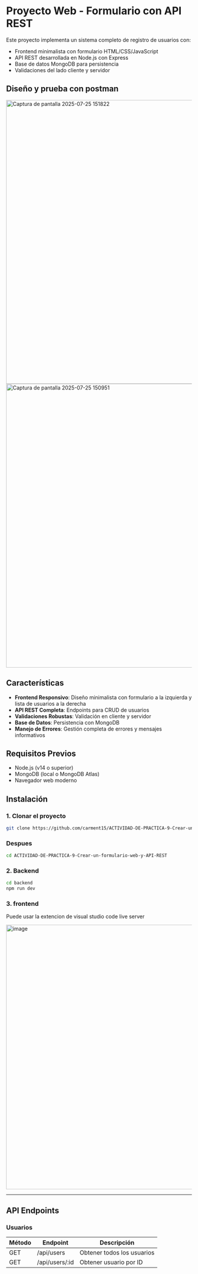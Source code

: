 # Proyecto Web - Formulario con API REST

Este proyecto implementa un sistema completo de registro de usuarios con:
- Frontend minimalista con formulario HTML/CSS/JavaScript
- API REST desarrollada en Node.js con Express
- Base de datos MongoDB para persistencia
- Validaciones del lado cliente y servidor

## Diseño y prueba con postman
<img width="1359" height="767" alt="Captura de pantalla 2025-07-25 151822" src="https://github.com/user-attachments/assets/1eba206a-1e1e-4479-ae7e-261d8da8b0da" />
<img width="1359" height="767" alt="Captura de pantalla 2025-07-25 150951" src="https://github.com/user-attachments/assets/59ba7322-5960-4e8d-9753-c815d3d4205c" />


## Características

- **Frontend Responsivo**: Diseño minimalista con formulario a la izquierda y lista de usuarios a la derecha
- **API REST Completa**: Endpoints para CRUD de usuarios
- **Validaciones Robustas**: Validación en cliente y servidor
- **Base de Datos**: Persistencia con MongoDB
- **Manejo de Errores**: Gestión completa de errores y mensajes informativos

## Requisitos Previos

- Node.js (v14 o superior)
- MongoDB (local o MongoDB Atlas)
- Navegador web moderno

## Instalación

### 1. Clonar el proyecto
```bash
git clone https://github.com/carment15/ACTIVIDAD-DE-PRACTICA-9-Crear-un-formulario-web-y-API-REST
```
### Despues
```bash
cd ACTIVIDAD-DE-PRACTICA-9-Crear-un-formulario-web-y-API-REST
```
### 2. Backend 
```bash
cd backend
npm run dev
```
### 3. frontend 

Puede usar la extencion de visual studio code live server

<img width="1255" height="715" alt="image" src="https://github.com/user-attachments/assets/57cb8e0e-ad37-4cff-8d1f-0172922fe6c0" />

---

## API Endpoints

### Usuarios

| Método | Endpoint             | Descripción                     |
|--------|----------------------|---------------------------------|
| GET    | /api/users           | Obtener todos los usuarios      |
| GET    | /api/users/:id       | Obtener usuario por ID          |
